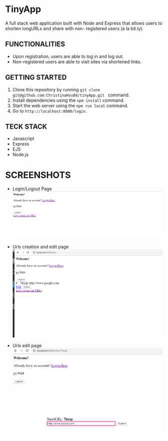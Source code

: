 # TinyApp
A full stack web application built with Node and Express that allows users to shorten longURLs and share with non- registered users (a la bit.ly).

## FUNCTIONALITIES
* Upon registration, users are able to log in and log out.  
* Non-registered users are able to visit sites via shortened links.


## GETTING STARTED
1. Clone this repository by running `git clone git@github.com:ChristinaHsu88/tinyApp.git ` command.
2. Install dependencies using the `npm install` command.
3. Start the web server using the `npm run local` command. 
4. Go to `http://localhost:8080/login`.

## TECK STACK
* Javascript
* Express
* EJS
* Node.js

# SCREENSHOTS
* Login/Logout Page
!["user-login demo"](https://github.com/ChristinaHsu88/tinyApp/blob/master/docs/user-login.png)

* Urls creation and edit page
!["urls link demo"](https://github.com/ChristinaHsu88/tinyApp/blob/master/docs/urls%20link.png)

* Urls edit page
!["user edit demo"](https://github.com/ChristinaHsu88/tinyApp/blob/master/docs/user_id%20page.png)



